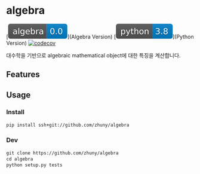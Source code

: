 # algebra
[![](badge/algebra.svg)](Algebra Version)
[![](badge/python.svg)](Python Version)
[![codecov](https://codecov.io/gh/zhuny/algebra/branch/master/graph/badge.svg?token=28TRZEXBDH)](https://codecov.io/gh/zhuny/algebra)

대수학을 기반으로 algebraic mathematical object에 대한 특징을 계산합니다.

## Features

## Usage

### Install
```
pip install ssh+git://github.com/zhuny/algebra
```

### Dev
```
git clone https://github.com/zhuny/algebra
cd algebra
python setup.py tests
```
